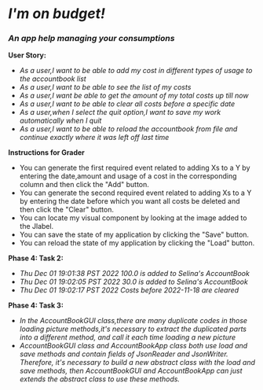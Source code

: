 # *I'm on budget!*

### ***An app help managing your consumptions***

**User Story:**
- *As a user,I want to be able to add my cost in different types of usage to the accountbook list*
- *As a user,I want to be able to see the list of my costs*
- *As a user,I want be able to get the amount of my total costs up till now*
- *As a user,I want to be able to clear all costs before a specific date*
- *As a user,when I select the quit option,I want to save my work automatically when I quit*
- *As a user,I want to be able to reload the accountbook from file and continue exactly where it was left off last time*

**Instructions for Grader**
- You can generate the first required event related to adding Xs to a Y by entering the date,amount and usage of a 
  cost in the corresponding column and then click the "Add" button.
- You can generate the second required event related to adding Xs to a Y by entering the date before which  you want 
  all costs be deleted and then click the "Clear" button.
- You can locate my visual component by looking at the image added to the Jlabel. 
- You can save the state of my application by clicking the "Save" button.
- You can reload the state of my application by clicking the "Load" button.

**Phase 4: Task 2:**
- *Thu Dec 01 19:01:38 PST 2022  100.0 is added to Selina's AccountBook*
- *Thu Dec 01 19:02:05 PST 2022  30.0 is added to Selina's AccountBook*
- *Thu Dec 01 19:02:17 PST 2022  Costs before 2022-11-18 are cleared*

**Phase 4: Task 3:**
- *In the AccountBookGUI class,there are many duplicate codes in those loading picture methods,it's necessary to 
  extract the duplicated parts into a different method, and call it each time loading a new picture*
- *AccountBookGUI class and AccountBookApp class both use load and save methods and contain fields of JsonReader and 
  JsonWriter. Therefore, it's necessary to build a new abstract class with the load and save methods, then 
  AccountBookGUI and AccountBookApp can just extends the abstract class to use these methods.*

